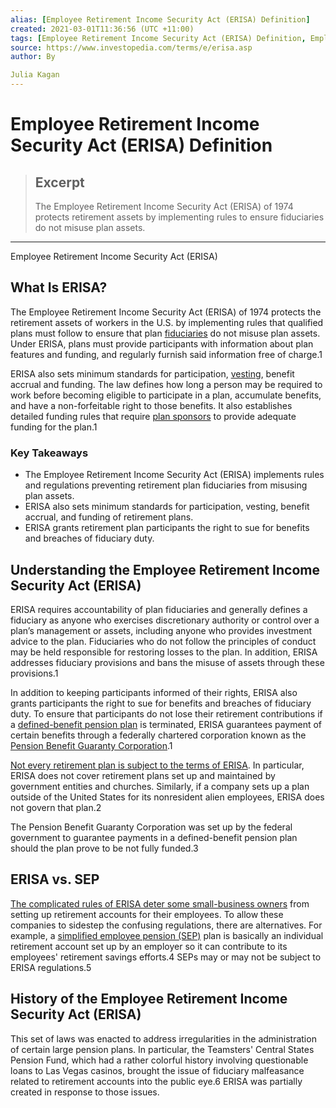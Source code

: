 ```yaml
---
alias: [Employee Retirement Income Security Act (ERISA) Definition]
created: 2021-03-01T11:36:56 (UTC +11:00)
tags: [Employee Retirement Income Security Act (ERISA) Definition, Employee Retirement Income Security Act (ERISA)]
source: https://www.investopedia.com/terms/e/erisa.asp
author: By

Julia Kagan
---
```


# Employee Retirement Income Security Act (ERISA) Definition

> ## Excerpt
> The Employee Retirement Income Security Act (ERISA) of 1974 protects retirement assets by implementing rules to ensure fiduciaries do not misuse plan assets.

---

Employee Retirement Income Security Act (ERISA)
## What Is ERISA?

The Employee Retirement Income Security Act (ERISA) of 1974 protects the retirement assets of workers in the U.S. by implementing rules that qualified plans must follow to ensure that plan [fiduciaries](https://www.investopedia.com/terms/f/fiduciary.asp) do not misuse plan assets. Under ERISA, plans must provide participants with information about plan features and funding, and regularly furnish said information free of charge.1

ERISA also sets minimum standards for participation, [vesting](https://www.investopedia.com/terms/v/vesting.asp), benefit accrual and funding. The law defines how long a person may be required to work before becoming eligible to participate in a plan, accumulate benefits, and have a non-forfeitable right to those benefits. It also establishes detailed funding rules that require [plan sponsors](https://www.investopedia.com/terms/p/plansponsor.asp) to provide adequate funding for the plan.1

### Key Takeaways

-   The Employee Retirement Income Security Act (ERISA) implements rules and regulations preventing retirement plan fiduciaries from misusing plan assets.
-   ERISA also sets minimum standards for participation, vesting, benefit accrual, and funding of retirement plans.
-   ERISA grants retirement plan participants the right to sue for benefits and breaches of fiduciary duty.

## Understanding the Employee Retirement Income Security Act (ERISA)

ERISA requires accountability of plan fiduciaries and generally defines a fiduciary as anyone who exercises discretionary authority or control over a plan’s management or assets, including anyone who provides investment advice to the plan. Fiduciaries who do not follow the principles of conduct may be held responsible for restoring losses to the plan. In addition, ERISA addresses fiduciary provisions and bans the misuse of assets through these provisions.1

In addition to keeping participants informed of their rights, ERISA also grants participants the right to sue for benefits and breaches of fiduciary duty. To ensure that participants do not lose their retirement contributions if a [defined-benefit pension plan](https://www.investopedia.com/terms/d/definedbenefitpensionplan.asp) is terminated, ERISA guarantees payment of certain benefits through a federally chartered corporation known as the [Pension Benefit Guaranty Corporation](https://www.investopedia.com/terms/p/pbgc.asp).1

[Not every retirement plan is subject to the terms of ERISA](https://www.investopedia.com/ask/answers/09/erisa-coverage.asp). In particular, ERISA does not cover retirement plans set up and maintained by government entities and churches. Similarly, if a company sets up a plan outside of the United States for its nonresident alien employees, ERISA does not govern that plan.2

The Pension Benefit Guaranty Corporation was set up by the federal government to guarantee payments in a defined-benefit pension plan should the plan prove to be not fully funded.3

## ERISA vs. SEP

[The complicated rules of ERISA deter some small-business owners](https://www.investopedia.com/articles/personal-finance/081616/are-you-erisa-compliant-follow-checklist.asp) from setting up retirement accounts for their employees. To allow these companies to sidestep the confusing regulations, there are alternatives. For example, a [simplified employee pension (SEP)](https://www.investopedia.com/terms/s/sep.asp) plan is basically an individual retirement account set up by an employer so it can contribute to its employees' retirement savings efforts.4 SEPs may or may not be subject to ERISA regulations.5

## History of the Employee Retirement Income Security Act (ERISA)

This set of laws was enacted to address irregularities in the administration of certain large pension plans. In particular, the Teamsters' Central States Pension Fund, which had a rather colorful history involving questionable loans to Las Vegas casinos, brought the issue of fiduciary malfeasance related to retirement accounts into the public eye.6 ERISA was partially created in response to those issues.
